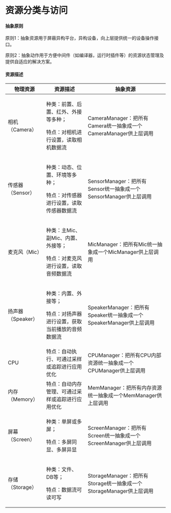# 资源分类与访问

#### 抽象原则

原则1：抽象资源用于屏蔽异构平台，异构设备，向上层提供统⼀的设备操作接口。&#x20;

原则2：抽象动作用于方便中间件（如编译器，运行时插件等）的资源状态管理及提供自适应的解决方案。

#### 资源描述

<table data-full-width="false"><thead><tr><th>物理资源</th><th>资源描述</th><th>抽象资源</th></tr></thead><tbody><tr><td>相机（Camera）</td><td><p>种类：前置、后置、红外、外接等多种；</p><p>特点：对相机进行设置，读取相机数据流</p></td><td>CameraManager：把所有Camera统一抽象成一个 CameraManager供上层调用</td></tr><tr><td>传感器（Sensor）</td><td><p>种类：动态、位置、环境等多种；</p><p>特点：对传感器进行设置，读取传感器数据流</p></td><td>SensorManager：把所有Sensor统一抽象成一个SensorManager供上层调用</td></tr><tr><td>麦克风（Mic）</td><td><p>种类：主Mic、副Mic、内置、外接等；</p><p>特点：对麦克风进行设置，读取音频数据流</p></td><td>MicManager：把所有Mic统一抽象成一个MicManager供上层调用</td></tr><tr><td>扬声器（Speaker）</td><td><p>种类：内置、外接等；</p><p>特点：对扬声器进行设置，获取当前播放的音频数据流</p></td><td>SpeakerManager：把所有Speaker统一抽象成一个 SpeakerManager供上层调用</td></tr><tr><td>CPU</td><td>特点：自动执行、可通过采样或追踪进行应用优化</td><td>CPUManager：把所有CPU内部资源统一抽象成一个CPUManager供上层调用</td></tr><tr><td>内存（Memory）</td><td>特点：自动内存管理、可通过采样或追踪进行应用优化</td><td>MemManager：把所有内存资源统一抽象成一个MemManager供上层调用</td></tr><tr><td>屏幕（Screen）</td><td><p>种类：单屏或多屏；</p><p>特点：多屏同显、多屏异显</p></td><td>ScreenManager：把所有Screen统一抽象成一个 ScreenManager供上层调用</td></tr><tr><td>存储（Storage）</td><td><p>种类：文件、DB等；</p><p>特点：数据流可读可写</p></td><td>StorageManager：把所有Storage统一抽象成一个 StorageManager供上层调用</td></tr></tbody></table>
